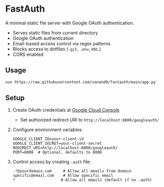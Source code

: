 # FastAuth

A minimal static file server with Google OAuth authentication.

- Serves static files from current directory
- Google OAuth authentication
- Email-based access control via regex patterns
- Blocks access to dotfiles (`.git`, `.env`, etc.)
- CORS enabled

## Usage

```bash
uvx https://raw.githubusercontent.com/sanand0/fastauth/main/app.py
```

## Setup

1. Create OAuth credentials at [Google Cloud Console](https://console.cloud.google.com/apis/credentials)

   - Set authorized redirect URI to `http://localhost:8000/googleauth/`

2. Configure environment variables:

   ```env
   GOOGLE_CLIENT_ID=your-client-id
   GOOGLE_CLIENT_SECRET=your-client-secret
   REDIRECT_URI=http://localhost:8000/googleauth/
   PORT=8000  # Optional, defaults to 8000
   ```

3. Control access by creating `.auth` file:
   ```text
   .*@yourdomain.com     # Allow all emails from domain
   specific@email.com    # Allow specific email
   *                    # Allow all emails (default if no .auth)
   ```
